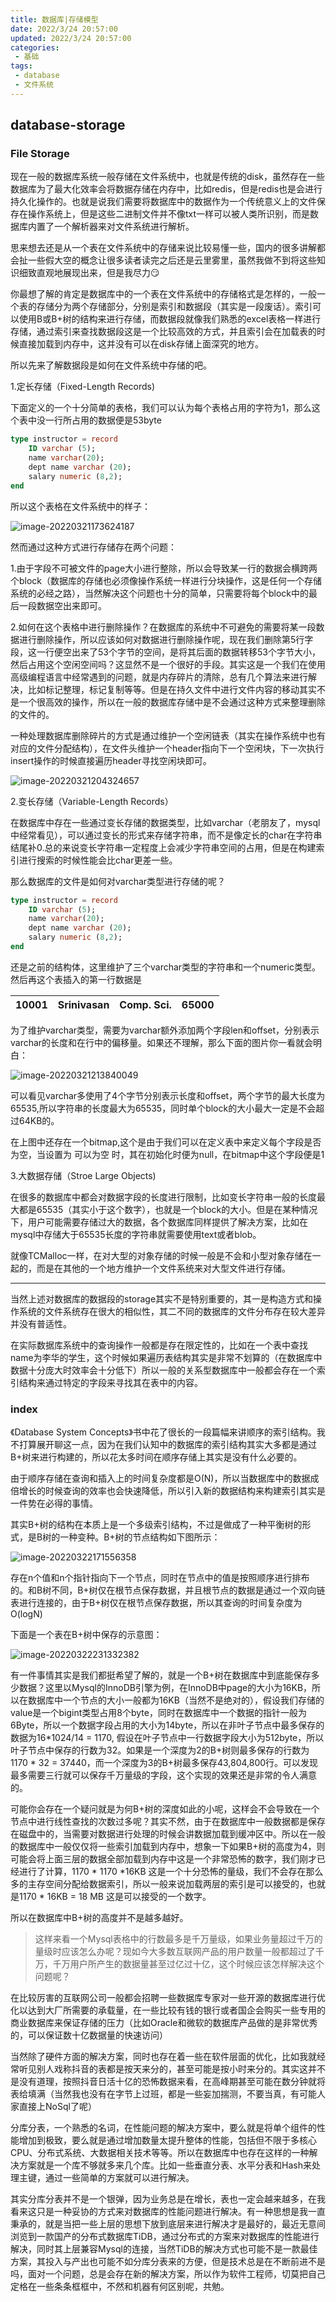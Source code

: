 ```yaml
---
title: 数据库|存储模型
date: 2022/3/24 20:57:00
updated: 2022/3/24 20:57:00
categories: 
 - 基础
tags: 
 - database 
 - 文件系统
---
```


## database-storage

### File Storage

现在一般的数据库系统一般存储在文件系统中，也就是传统的disk，虽然存在一些数据库为了最大化效率会将数据存储在内存中，比如redis，但是redis也是会进行持久化操作的。也就是说我们需要将数据库中的数据作为一个传统意义上的文件保存在操作系统上，但是这些二进制文件并不像txt一样可以被人类所识别，而是数据库内置了一个解析器来对文件系统进行解析。

 思来想去还是从一个表在文件系统中的存储来说比较易懂一些，国内的很多讲解都会扯一些假大空的概念让很多读者读完之后还是云里雾里，虽然我做不到将这些知识细致直观地展现出来，但是我尽力😏

你最想了解的肯定是数据库中的一个表在文件系统中的存储格式是怎样的，一般一个表的存储分为两个存储部分，分别是索引和数据段（其实是一段废话）。索引可以使用B或B+树的结构来进行存储，而数据段就像我们熟悉的excel表格一样进行存储，通过索引来查找数据段这是一个比较高效的方式，并且索引会在加载表的时候直接加载到内存中，这并没有可以在disk存储上面深究的地方。

所以先来了解数据段是如何在文件系统中存储的吧。

1.定长存储（Fixed-Length Records)

下面定义的一个十分简单的表格，我们可以认为每个表格占用的字符为1，那么这个表中没一行所占用的数据便是53byte

```sql
type instructor = record
	ID varchar (5);
	name varchar(20);
	dept name varchar (20);
	salary numeric (8,2);
end
```

所以这个表格在文件系统中的样子：

![image-20220321173624187](https://yili979.oss-cn-beijing.aliyuncs.com/img/202203211736544.png)

然而通过这种方式进行存储存在两个问题：

1.由于字段不可被文件的page大小进行整除，所以会导致某一行的数据会横跨两个block（数据库的存储也必须像操作系统一样进行分块操作，这是任何一个存储系统的必经之路），当然解决这个问题也十分的简单，只需要将每个block中的最后一段数据空出来即可。

2.如何在这个表格中进行删除操作？在数据库的系统中不可避免的需要将某一段数据进行删除操作，所以应该如何对数据进行删除操作呢，现在我们删除第5行字段，这一行便空出来了53个字节的空间，是将其后面的数据转移53个字节大小，然后占用这个空闲空间吗？这显然不是一个很好的手段。其实这是一个我们在使用高级编程语言中经常遇到的问题，就是内存碎片的清除，总有几个算法来进行解决，比如标记整理，标记复制等等。但是在持久文件中进行文件内容的移动其实不是一个很高效的操作，所以在一般的数据库存储中是不会通过这种方式来整理删除的文件的。

一种处理数据库删除碎片的方式是通过维护一个空闲链表（其实在操作系统中也有对应的文件分配结构），在文件头维护一个header指向下一个空闲块，下一次执行insert操作的时候直接遍历header寻找空闲块即可。

![image-20220321204324657](https://yili979.oss-cn-beijing.aliyuncs.com/img/202203212043572.png)

2.变长存储（Variable-Length Records）

在数据库中存在一些通过变长存储的数据类型，比如varchar（老朋友了，mysql中经常看见），可以通过变长的形式来存储字符串，而不是像定长的char在字符串结尾补0.总的来说变长字符串一定程度上会减少字符串空间的占用，但是在构建索引进行搜索的时候性能会比char更差一些。

那么数据库的文件是如何对varchar类型进行存储的呢？

```sql
type instructor = record
	ID varchar (5);
	name varchar(20);
	dept name varchar (20);
	salary numeric (8,2);
end
```

还是之前的结构体，这里维护了三个varchar类型的字符串和一个numeric类型。然后再这个表插入的第一行数据是

| 10001 | Srinivasan | Comp. Sci. | 65000 |
| ----- | ---------- | ---------- | ----- |

为了维护varchar类型，需要为varchar额外添加两个字段len和offset，分别表示varchar的长度和在行中的偏移量。如果还不理解，那么下面的图片你一看就会明白：

![image-20220321213840049](https://yili979.oss-cn-beijing.aliyuncs.com/img/202203212138756.png)

可以看见varchar多使用了4个字节分别表示长度和offset，两个字节的最大长度为65535,所以字符串的长度最大为65535，同时单个block的大小最大一定是不会超过64KB的。

在上图中还存在一个bitmap,这个是由于我们可以在定义表中来定义每个字段是否为空，当设置为 可以为空 时，其在初始化时便为null，在bitmap中这个字段便是1

3.大数据存储（Stroe Large Objects)

在很多的数据库中都会对数据字段的长度进行限制，比如变长字符串一般的长度最大都是65535（其实小于这个数字），也就是一个block的大小。但是在某种情况下，用户可能需要存储过大的数据，各个数据库同样提供了解决方案，比如在mysql中存储大于65535长度的字符串就需要使用text或者blob。

就像TCMalloc一样，在对大型的对象存储的时候一般是不会和小型对象存储在一起的，而是在其他的一个地方维护一个文件系统来对大型文件进行存储。

---

 当然上述对数据库的数据段的storage其实不是特别重要的，其一是构造方式和操作系统的文件系统存在很大的相似性，其二不同的数据库的文件分布存在较大差异并没有普适性。

在实际数据库系统中的查询操作一般都是存在限定性的，比如在一个表中查找name为李华的学生，这个时候如果遍历表结构其实是非常不划算的（在数据库中数据十分庞大时效率会十分低下）所以一般的关系型数据库中一般都会存在一个索引结构来通过特定的字段来寻找其在表中的内容。

### index

《Database System Concepts》书中花了很长的一段篇幅来讲顺序的索引结构。我不打算展开聊这一点，因为在我们认知中的数据库的索引结构其实大多都是通过B+树来进行构建的，所以花太多时间在顺序存储上其实是没有什么必要的。

由于顺序存储在查询和插入上的时间复杂度都是O(N)，所以当数据库中的数据成倍增长的时候查询的效率也会快速降低，所以引入新的数据结构来构建索引其实是一件势在必得的事情。

其实B+树的结构在本质上是一个多级索引结构，不过是做成了一种平衡树的形式，是B树的一种变种。B+树的节点结构如下图所示：

![image-20220322171556358](https://yili979.oss-cn-beijing.aliyuncs.com/img/202203221716220.png)

存在n个值和n个指针指向下一个节点，同时在节点中的值是按照顺序进行排布的。和B树不同，B+树仅在根节点保存数据，并且根节点的数据是通过一个双向链表进行连接的，由于B+树仅在根节点保存数据，所以其查询的时间复杂度为O(logN)

下面是一个表在B+树中保存的示意图：

![image-20220322231332382](https://yili979.oss-cn-beijing.aliyuncs.com/img/202203222313021.png)

有一件事情其实是我们都挺希望了解的，就是一个B+树在数据库中到底能保存多少数据？这里以Mysql的InnoDB引擎为例，在InnoDB中page的大小为16KB，所以在数据库中一个节点的大小一般都为16KB（当然不是绝对的），假设我们存储的value是一个bigint类型占用8个byte，同时在数据库中一个数据的指针一般为6Byte，所以一个数据字段占用的大小为14byte，所以在非叶子节点中最多保存的数据为16*1024/14 = 1170, 假设在叶子节点中一行数据字段大小为512byte，所以叶子节点中保存的行数为32。如果是一个深度为2的B+树则最多保存的行数为1170 * 32 = 37440，而一个深度为3的B+树最多保存43,804,800行。可以发现最多需要三行就可以保存千万量级的字段，这个实现的效果还是非常的令人满意的。

可能你会存在一个疑问就是为何B+树的深度如此的小呢，这样会不会导致在一个节点中进行线性查找的次数过多呢？其实不然，由于在数据库中一般数据都是保存在磁盘中的，当需要对数据进行处理的时候会讲数据加载到缓冲区中。所以在一般的数据库中一般仅仅将一些索引加载到内存中，想象一下如果B+树的高度为4，则可能会将上面三层的数据全部加载到内存中这是一个非常恐怖的数字，我们刚才已经进行了计算，1170  * 1170 *16KB 这是一个十分恐怖的量级，我们不会存在那么多的主存空间分配给数据索引，所以一般来说加载两层的索引是可以接受的，也就是1170 * 16KB = 18 MB 这是可以接受的一个数字。

所以在数据库中B+树的高度并不是越多越好。

> 这样来看一个Mysql表格中的行数最多是千万量级，如果业务量超过千万的量级时应该怎么办呢？现如今大多数互联网产品的用户数量一般都超过了千万，千万用户所产生的数据量甚至过亿过十亿，这个时候应该怎样解决这个问题呢？

在比较厉害的互联网公司一般都会招聘一些数据库专家对一些开源的数据库进行优化以达到大厂所需要的承载量，在一些比较有钱的银行或者国企会购买一些专用的商业数据库来保证存储的压力（比如Oracle和微软的数据库产品做的是非常优秀的，可以保证数十亿数据量的快速访问）

当然除了硬件方面的解决方案，同时也存在着一些在软件层面的优化，比如我就经常听见别人戏称抖音的表都是按天来分的，甚至可能是按小时来分的。其实这并不是没有道理，按照抖音日活十亿的恐怖数据来看，在高峰期甚至可能在数分钟就将表给填满（当然我也没有在字节上过班，都是一些妄加揣测，不要当真，有可能人家直接上NoSql了呢）

分库分表，一个熟悉的名词，在性能问题的解决方案中，要么就是将单个组件的性能增加到极致，要么就是通过增加数量太提升整体的性能，包括但不限于多核心CPU、分布式系统、大数据相关技术等等。所以在数据库中也存在这样的一种解决方案就是一个库不够就多来几个库。比如一些垂直分表、水平分表和Hash来处理主键，通过一些简单的方案就可以进行解决。

其实分库分表并不是一个银弹，因为业务总是在增长，表也一定会越来越多，在我看来这只是一种妥协的方式来对数据库的性能问题进行解决。有一种思想是我一直秉承的，就是当把一些上层的思想下放到底层来进行解决才是最好的，最近无意间浏览到一款国产的分布式数据库TiDB，通过分布式的方案来对数据库的性能进行解决，同时其上层兼容Mysql的连接，当然TiDB的解决方式也可能不是一款最佳方案，其投入与产出也可能不如分库分表来的方便，但是技术总是在不断前进不是吗，面对一个问题，总是会存在新的解决方案，所以作为软件工程师，切莫把自己定格在一些条条框框中，不然和机器有何区别呢，共勉。
